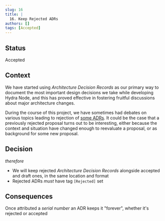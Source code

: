 ```yaml
---
slug: 16
title: |
  16. Keep Rejected ADRs
authors: []
tags: [Accepted]
---
```


## Status

Accepted

## Context

We have started using _Architecture Decision Records_ as our primary way to document the most important design decisions we take while developing Hydra Node, and this has proved effective in fostering fruitful discussions about major architecture changes.

During the course of this project, we have sometimes had debates on various topics leading to rejection of [some ADRs](https://github.com/input-output-hk/hydra/pull/230). It could be the case that  a previously rejected proposal turns out to be interesting, either because the context and situation have changed enough to reevaluate a proposal, or as background for some new proposal.

## Decision

_therefore_

* We will keep rejected _Architecture Decision Records_ alongside accepted and draft ones, in the same location and format
* Rejected ADRs _must_ have tag `[Rejected]` set

## Consequences

Once attributed a _serial number_ an ADR keeps it "forever", whether it's rejected or accepted
